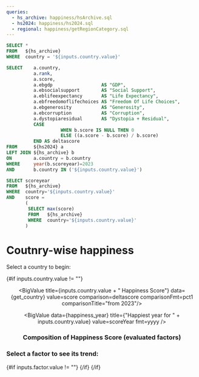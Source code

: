 ```yaml
---
queries:
  - hs_archive: happiness/hsArchive.sql
  - hs2024: happiness/hs2024.sql
  - regional: happiness/getRegionCategory.sql
---
```


```sql hs_archive_country
SELECT *
FROM   ${hs_archive}
WHERE  country = '${inputs.country.value}'
```

```SQL get_country
SELECT    a.country,
          a.rank,
          a.score,
          a.ebgdp                  AS "GDP",
          a.ebsocialsupport        AS "Social Support",
          a.eblifeexpectancy       AS "Life Expectancy",
          a.ebfreedomoflifechoices AS "Freedom Of Life Choices",
          a.ebgenerosity           AS "Generosity",
          a.ebcorruption           AS "Corruption",
          a.dystopiaresidual       AS "Dystopia + Residual",
          CASE
                    WHEN b.score IS NULL THEN 0
                    ELSE ((a.score - b.score) / b.score)
          END AS deltascore
FROM      ${hs2024} a
LEFT JOIN ${hs_archive} b
ON        a.country = b.country
WHERE     year(b.scoreyear)=2023
AND       b.country IN ('${inputs.country.value}')
```

```sql happiness_year
SELECT scoreyear
FROM   ${hs_archive}
WHERE  country='${inputs.country.value}'
AND    score =
       (
        SELECT max(score)
        FROM   ${hs_archive}
        WHERE  country='${inputs.country.value}'
       )
```

# Coutnry-wise happiness

Select a country to begin: <Dropdown data={hs2024} name=country value=country order=country> <DropdownOption valueLabel="Select A Country" value="" /></Dropdown>

{#if inputs.country.value != ""}

<center>
<BigValue
data={get_country}
title="Rank"
value=rank
/>

<BigValue
title={inputs.country.value + " Happiness Score"}
data={get_country}
value=score
comparison=deltascore
comparisonFmt=pct1
comparisonTitle="from 2023"/>

<BigValue
data={happiness_year}
title={"Happiest year for " + inputs.country.value}
value=scoreYear
fmt=yyyy
/>

### Composition of Happiness Score (evaluated factors)

<BigValue
data={get_country}
title="GDP per capita"
value="GDP"/>

<BigValue
data={get_country}
title="Social Support"
value="Social Support"/>

<BigValue
data={get_country}
title="Life Expectancy"
value="Life Expectancy"/>

<BigValue
data={get_country}
title="Freedom Of Life Choices"
value="Freedom Of Life Choices"/>

<BigValue
data={get_country}
title="Generosity"
value="Generosity"/>

<BigValue
data={get_country}
title="Corruption"
value="Corruption"/>

<BigValue
data={get_country}
title="Dystopia + Residual"
value="Dystopia + Residual"/>

</center>

<LineChart
data={hs_archive_country}
x=scoreYear
xFmt=yyyy
y=score
yFmt=num3
yScale=true
yGridlines=false
yAxisLabels=false
markers=true
markerShape=emptyCircle
title="Happiness Score Over Time"
labels=true>
<ReferenceArea xMin='2020' xMax='2022' label="Covid-19" color=red/>
</LineChart>

### Select a factor to see its trend: <Dropdown name=factor><DropdownOption value="gdpPerCapita" valueLabel="GDP per capita"/> <DropdownOption value="socialSupport" valueLabel="Social Support"/> <DropdownOption value="healtyLifeExpectancyAtBirth" valueLabel="Life Expectancy"/> <DropdownOption value="freedomToMakeLifeChoices" valueLabel="Freedom Of Life Choices"/> <DropdownOption value="generosity" valueLabel="Generosity"/> <DropdownOption value="perceptionsOfCurrotpion" valueLabel="Corruption"/> </Dropdown>

{#if inputs.factor.value != ""}
<LineChart
data={hs_archive_country}
x=scoreYear
xFmt=yyyy
y={inputs.factor.value}
yFmt=num3
yScale=true
yGridlines=false
yAxisLabels=false
markers=true
markerShape=emptyCircle
labels=true>
<ReferenceArea xMin='2020' xMax='2022' label="Covid-19" color=red/>
</LineChart>
{/if}
{/if}

